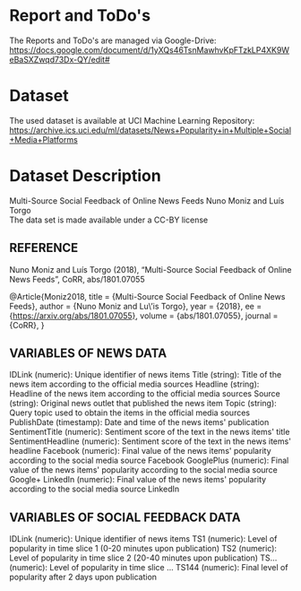# Report and ToDo's

The Reports and ToDo's are managed via Google-Drive:
https://docs.google.com/document/d/1yXQs46TsnMawhvKpFTzkLP4XK9WeBaSXZwqd73Dx-QY/edit#

# Dataset

The used dataset is available at UCI Machine Learning Repository:
https://archive.ics.uci.edu/ml/datasets/News+Popularity+in+Multiple+Social+Media+Platforms

# Dataset Description

Multi-Source Social Feedback of Online News Feeds
Nuno Moniz and Luís Torgo	
The data set is made available under a CC-BY license

## REFERENCE

  Nuno Moniz and Luís Torgo (2018), “Multi-Source Social Feedback of Online News Feeds”,
  CoRR, abs/1801.07055
  
  @Article{Moniz2018,
    title = {Multi-Source Social Feedback of Online News Feeds},
    author = {Nuno Moniz and Lu\’is Torgo},
    year = {2018},
    ee = {https://arxiv.org/abs/1801.07055},
    volume = {abs/1801.07055},
    journal = {CoRR},
  }

## VARIABLES OF NEWS DATA

  IDLink (numeric): Unique identifier of news items
  Title (string): Title of the news item according to the official media sources
  Headline (string): Headline of the news item according to the official media sources
  Source (string): Original news outlet that published the news item
  Topic (string): Query topic used to obtain the items in the official media sources
  PublishDate (timestamp): Date and time of the news items' publication
  SentimentTitle (numeric): Sentiment score of the text in the news items' title
  SentimentHeadline (numeric): Sentiment score of the text in the news items' headline
  Facebook (numeric): Final value of the news items' popularity according to the social media source Facebook
  GooglePlus (numeric): Final value of the news items' popularity according to the social media source Google+
  LinkedIn (numeric): Final value of the news items' popularity according to the social media source LinkedIn

## VARIABLES OF SOCIAL FEEDBACK DATA

  IDLink (numeric): Unique identifier of news items
  TS1 (numeric): Level of popularity in time slice 1 (0-20 minutes upon publication)
  TS2 (numeric): Level of popularity in time slice 2 (20-40 minutes upon publication)
  TS... (numeric): Level of popularity in time slice ...
  TS144 (numeric): Final level of popularity after 2 days upon publication
